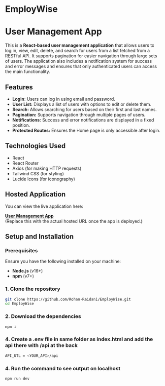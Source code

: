 # EmployWise

# User Management App

This is a **React-based user management application** that allows users to log in, view, edit, delete, and search for users from a list fetched from a RESTful API. It supports pagination for easier navigation through large sets of users. The application also includes a notification system for success and error messages and ensures that only authenticated users can access the main functionality.

## Features

- **Login:** Users can log in using email and password.
- **User List:** Displays a list of users with options to edit or delete them.
- **Search:** Allows searching for users based on their first and last names.
- **Pagination:** Supports navigation through multiple pages of users.
- **Notifications:** Success and error notifications are displayed in a fixed position.
- **Protected Routes:** Ensures the Home page is only accessible after login.

## Technologies Used

- React
- React Router
- Axios (for making HTTP requests)
- Tailwind CSS (for styling)
- Lucide Icons (for iconography)

## Hosted Application

You can view the live application here:

[**User Management App**](https://employ-wisee.vercel.app/)  
(Replace this with the actual hosted URL once the app is deployed.)

## Setup and Installation

### Prerequisites

Ensure you have the following installed on your machine:

- **Node.js** (v16+)
- **npm** (v7+)

### 1. Clone the repository

```bash
git clone https://github.com/Rohan-Raidani/EmployWise.git
cd EmployWise
```

### 2. Download the dependencies

```bash
npm i
```

### 4. Create a .env file in same folder as index.html and add the api there with /api at the back

```bash
API_UTL = <YOUR_API>/api
```

### 4. Run the command to see output on localhost

```bash
npm run dev
```
